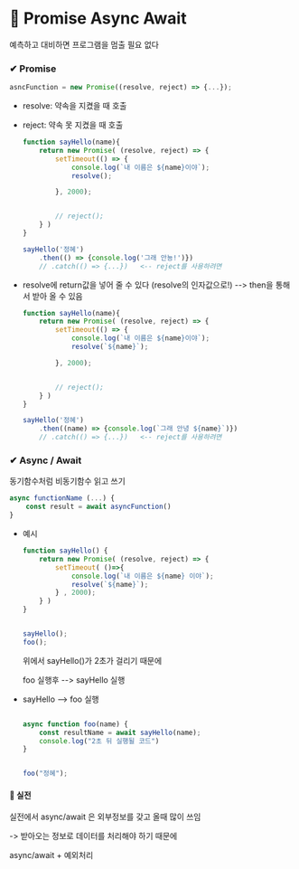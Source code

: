 # 📙 Promise Async Await

예측하고 대비하면 프로그램을 멈출 필요 없다

### ✔ Promise

```js
asncFunction = new Promise((resolve, reject) => {...});
```

- resolve: 약속을 지켰을 때 호출
- reject: 약속 못 지켰을 때 호출

    ```js
    function sayHello(name){
        return new Promise( (resolve, reject) => {
            setTimeout(() => {
                console.log(`내 이름은 ${name}이야`);
                resolve();

            }, 2000);


            // reject();
        } )
    }

    sayHello('정혜')
        .then(() => {console.log('그래 안뇽!')})
        // .catch(() => {...})   <-- reject를 사용하려면
    ```

- resolve에 return값을 넣어 줄 수 있다 (resolve의 인자값으로!) --> then을 통해서 받아 올 수 있음
    ```js
    function sayHello(name){
        return new Promise( (resolve, reject) => {
            setTimeout(() => {
                console.log(`내 이름은 ${name}이야`);
                resolve(`${name}`);

            }, 2000);


            // reject();
        } )
    }

    sayHello('정혜')
        .then((name) => {console.log(`그래 안녕 ${name}`)})
        // .catch(() => {...})   <-- reject를 사용하려면
    ```

### ✔ Async / Await

동기함수처럼 비동기함수 읽고 쓰기

```js
async functionName (...) {
    const result = await asyncFunction()
}
```
- 예시
    ```js
    function sayHello() {
        return new Promise( (resolve, reject) => {
            setTimeout( ()=>{
                console.log(`내 이름은 ${name} 이야`);
                resolve(`${name}`);
            } , 2000);
        } )
    }


    sayHello();
    foo();
    ```
    위에서 sayHello()가 2초가 걸리기 때문에

    foo 실행후 --> sayHello 실행

- sayHello --> foo 실행

    ```js

    async function foo(name) {
        const resultName = await sayHello(name);
        console.log("2초 뒤 실행될 코드")
    }


    foo("정혜");
    ```

#### 🔎 실전

실전에서 async/await 은 외부정보를 갖고 올때 많이 쓰임

-> 받아오는 정보로 데이터를 처리해야 하기 때문에


async/await + 예외처리 
